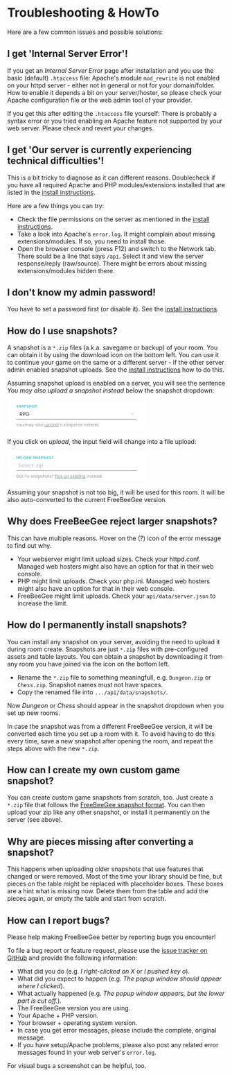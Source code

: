 # Troubleshooting & HowTo

Here are a few common issues and possible solutions:

## I get 'Internal Server Error'!

If you get an *Internal Server Error* page after installation and you use the basic (default) `.htaccess` file: Apache's module `mod_rewrite` is not enabled on your httpd server - either not in general or not for your domain/folder. How to enable it depends a bit on your server/hoster, so please check your Apache configuration file or the web admin tool of your provider.

If you get this after editing the `.htaccess` file yourself: There is probably a syntax error or you tried enabling an Apache feature not supported by your web server. Please check and revert your changes.

## I get 'Our server is currently experiencing technical difficulties'!

This is a bit tricky to diagnose as it can different reasons. Doublecheck if you have all required Apache and PHP modules/extensions installed that are listed in the [install instructions](INSTALL.md).

Here are a few things you can try:

* Check the file permissions on the server as mentioned in the [install instructions](INSTALL.md).
* Take a look into Apache's `error.log`. It might complain about missing extensions/modules. If so, you need to install those.
* Open the browser console (press F12) and switch to the Network tab. There sould be a line that says `/api`. Select it and view the server response/reply (raw/source). There might be errors about missing extensions/modules hidden there.

## I don't know my admin password!

You have to set a password first (or disable it). See the [install instructions](INSTALL.md).

## How do I use snapshots?

A snapshot is a `*.zip` files (a.k.a. savegame or backup) of your room. You can obtain it by using the download icon on the bottom left. You can use it to continue your game on the same or a different server - if the other server admin enabled snapshot uploads. See the [install instructions](INSTALL.md) how to do this.

Assuming snapshot upload is enabled on a server, you will see the sentence *You may also upload a snapshot instead* below the snapshot dropdown:

<img src="troubleshooting-snapshot1.png" width="320px">

If you click on *upload*, the input field will change into a file upload:

<img src="troubleshooting-snapshot2.png" width="320px">

Assuming your snapshot is not too big, it will be used for this room. It will be also auto-converted to the current FreeBeeGee version.

## Why does FreeBeeGee reject larger snapshots?

This can have multiple reasons. Hover on the (?) icon of the error message to find out why.

* Your webserver might limit upload sizes. Check your httpd.conf. Managed web hosters might also have an option for that in their web console.
* PHP might limit uploads. Check your php.ini. Managed web hosters might also have an option for that in their web console.
* FreeBeeGee might limit uploads. Check your `api/data/server.json` to increase the limit.

## How do I permanently install snapshots?

You can install any snapshot on your server, avoiding the need to upload it during room create. Snapshots are just `*.zip` files with pre-configured assets and table layouts. You can obtain a snapshot by downloading it from any room you have joined via the icon on the bottom left.

* Rename the `*.zip` file to something meaningfull, e.g. `Dungeon.zip` or `Chess.zip`. Snapshot names must not have spaces.
* Copy the renamed file into `.../api/data/snapshots/`.

Now *Dungeon* or *Chess* should appear in the snapshot dropdown when you set up new rooms.

In case the snapshot was from a different FreeBeeGee version, it will be converted each time you set up a room with it. To avoid having to do this every time, save a new snapshot after opening the room, and repeat the steps above with the new `*.zip`.

## How can I create my own custom game snapshot?

You can create custom game snapshots from scratch, too. Just create a `*.zip` file that follows the [FreeBeeGee snapshot format](snapshots.md). You can then upload your zip like any other snapshot, or install it permanently on the server (see above).

## Why are pieces missing after converting a snapshot?

This happens when uploading older snapshots that use features that changed or were removed. Most of the time your library should be fine, but pieces on the table might be replaced with placeholder boxes. These boxes are a hint what is missing now. Delete them from the table and add the pieces again, or empty the table and start from scratch.

## How can I report bugs?

Please help making FreeBeeGee better by reporting bugs you encounter!

To file a bug report or feature request, please use the [issue tracker on GitHub](https://github.com/ludus-leonis/FreeBeeGee) and provide the following information:

* What did you do (e.g. *I right-clicked on X* or *I pushed key o*).
* What did you expect to happen (e.g. *The popup window should appear where I clicked*).
* What actually happened (e.g. *The popup window appears, but the lower part is cut off.*).
* The FreeBeeGee version you are using.
* Your Apache + PHP version.
* Your browser + operating system version.
* In case you get error messages, please include the complete, original message.
* If you have setup/Apache problems, please also post any related error messages found in your web server's `error.log`.

For visual bugs a screenshot can be helpful, too.
